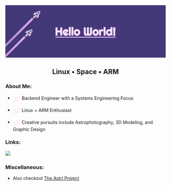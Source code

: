 <!-- Banner Image -->
<img src="https://github.com/MaxineToTheStars/maxinetothestars/blob/main/assets/banner.png">

<!-- Header: Description -->
<h2 align="center">Linux • Space • ARM</h3>

<!-- About Me -->
<h3 align="left"> About Me: </h3>

* <img align="center" height=24 src="https://github.com/MaxineToTheStars/maxinetothestars/blob/main/assets/rocket.png"/> Backend Engineer with a Systems Engineering Focus

* <img align="center" height=24 src="https://github.com/MaxineToTheStars/maxinetothestars/blob/main/assets/rocket.png"/> Linux + ARM Enthusiast

* <img align="center" height=24 src="https://github.com/MaxineToTheStars/maxinetothestars/blob/main/assets/rocket.png"/> Creative pursuits include Astrophotography, 3D Modeling, and Graphic Design

<!-- Links -->
<h3 align="left"> Links: </h3>
<a href="https://www.linkedin.com/in/matthew-florenzano-1b6299345/" rel="nofollow"><img src="https://img.shields.io/badge/linkedin-%230077B5.svg?style=for-the-badge&logo=linkedin&logoColor=white"></a> 

<!-- Misc -->
<h3 align="left"> Miscellaneous: </h3>

* Also checkout <a href="https://github.com/The-Astrl-Project">The Astrl Project</a>
